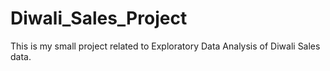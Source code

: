 # Diwali_Sales_Project


This is my small project related to Exploratory Data Analysis of Diwali Sales data.
